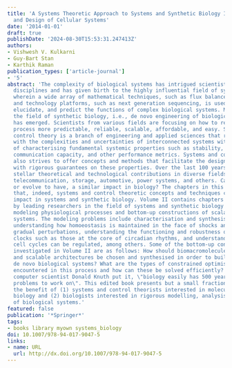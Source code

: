 ```yaml
---
title: 'A Systems Theoretic Approach to Systems and Synthetic Biology II: Analysis
  and Design of Cellular Systems'
date: '2014-01-01'
draft: true
publishDate: '2024-08-30T15:53:31.247413Z'
authors:
- Vishwesh V. Kulkarni
- Guy-Bart Stan
- Karthik Raman
publication_types: ['article-journal']
- '5'
abstract: 'The complexity of biological systems has intrigued scientists from many
  disciplines and has given birth to the highly influential field of systems biology
  wherein a wide array of mathematical techniques, such as flux balance analysis,
  and technology platforms, such as next generation sequencing, is used to understand,
  elucidate, and predict the functions of complex biological systems. More recently,
  the field of synthetic biology, i.e., de novo engineering of biological systems,
  has emerged. Scientists from various fields are focusing on how to render this engineering
  process more predictable, reliable, scalable, affordable, and easy. Systems and
  control theory is a branch of engineering and applied sciences that rigorously deals
  with the complexities and uncertainties of interconnected systems with the objective
  of characterising fundamental systemic properties such as stability, robustness,
  communication capacity, and other performance metrics. Systems and control theory
  also strives to offer concepts and methods that facilitate the design of systems
  with rigorous guarantees on these properties. Over the last 100 years, it has made
  stellar theoretical and technological contributions in diverse fields such as aerospace,
  telecommunication, storage, automotive, power systems, and others. Can it have,
  or evolve to have, a similar impact in biology? The chapters in this book demonstrate
  that, indeed, systems and control theoretic concepts and techniques can have a significant
  impact in systems and synthetic biology. Volume II contains chapters contributed
  by leading researchers in the field of systems and synthetic biology that concern
  modeling physiological processes and bottom-up constructions of scalable biological
  systems. The modeling problems include characterisation and synthesis of memory,
  understanding how homoeostasis is maintained in the face of shocks and relatively
  gradual perturbations, understanding the functioning and robustness of biological
  clocks such as those at the core of circadian rhythms, and understanding how the
  cell cycles can be regulated, among others. Some of the bottom-up construction problems
  investigated in Volume II are as follows: How should biomacromolecules, platforms,
  and scalable architectures be chosen and synthesised in order to build programmable
  de novo biological systems? What are the types of constrained optimisation problems
  encountered in this process and how can these be solved efficiently? As the eminent
  computer scientist Donald Knuth put it, \"biology easily has 500 years of exciting
  problems to work on\". This edited book presents but a small fraction of those for
  the benefit of (1) systems and control theorists interested in molecular and cellular
  biology and (2) biologists interested in rigorous modelling, analysis and control
  of biological systems.'
featured: false
publication: '*Springer*'
tags:
- books library myown systems_biology
doi: 10.1007/978-94-017-9047-5
links:
- name: URL
  url: http://dx.doi.org/10.1007/978-94-017-9047-5
---
```


